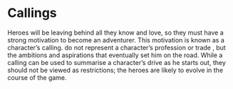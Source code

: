 # Callings

Heroes will be leaving behind all they know and love, so they must have a strong motivation to become an adventurer. This motivation is known as a character’s calling.   do not represent a character’s profession or trade , but the ambitions and aspirations that eventually set him on the road. While a calling can be used to summarise a character’s drive as he starts out, they should not be viewed as restrictions; the heroes are likely to evolve in the course of the game. 
